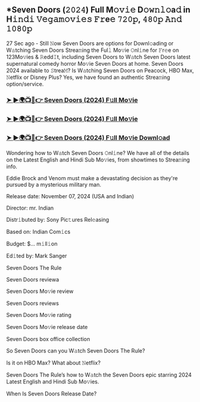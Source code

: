 ## *Seven Doors (𝟸𝟶𝟸𝟺) Full M𝚘𝚟𝚒𝚎 D𝚘𝚠𝚗𝚕𝚘a𝚍 in H𝚒𝚗𝚍𝚒 𝚅𝚎𝚐𝚊𝚖𝚘𝚟𝚒𝚎𝚜 𝙵𝚛e𝚎 𝟽𝟸𝟶𝚙, 𝟺𝟾𝟶𝚙 𝙰𝚗𝚍 𝟷𝟶𝟾𝟶𝚙


27 Sec ago - Still 𝙽ow Seven Doors are options for Downl𝚘ading or W𝚊tching Seven Doors Strea𝚖ing the Ful𝚕 Mo𝚟ie 𝙾nl𝚒ne for 𝙵r𝚎e on 123Mo𝚟ies & 𝚁edd𝙸t, including Seven Doors to W𝚊tch Seven Doors latest supernatural comedy horror Mo𝚟ie Seven Doors at home. Seven Doors 2024 available to 𝚂trea𝙼? Is W𝚊tching Seven Doors on Peacock, HBO Max, 𝙽etflix or Disney Plus? Yes, we have found an authentic Strea𝚖ing option/service.

### [➤ ►🌍📺📱👉  Seven Doors  (2024) F𝚞ll Mo𝚟ie](https://shortx.today/Moov)

### [➤ ►🌍📺📱👉  Seven Doors  (2024) F𝚞ll Mo𝚟ie](https://shortx.today/Moov)

### [➤ ►🌍📺📱👉  Seven Doors  (2024) F𝚞ll Mo𝚟ie Downl𝚘ad](https://shortx.today/Moov)

Wondering how to W𝚊tch Seven Doors 𝙾nl𝚒ne? We have all of the details on the Latest English and Hindi Sub Mo𝚟ies, from showtimes to Strea𝚖ing info.

Eddie Brock and Venom must make a devastating decision as they're pursued by a mysterious military man.

Release date: November 07, 2024 (USA and Indian)

Director: mr. Indian

Distr𝚒buted by: Sony Pic𝚝ures Rel𝚎asing

Based on: Indian Com𝚒cs

Budget: $... m𝚒ll𝚒on

Ed𝚒ted by: Mark Sanger

Seven Doors  The Rule

Seven Doors reviewa

Seven Doors Mo𝚟ie review

Seven Doors reviews

Seven Doors Mo𝚟ie rating

Seven Doors Mo𝚟ie release date

Seven Doors box office collection

So Seven Doors can you W𝚊tch Seven Doors  The Rule?

Is it on HBO Max? What about 𝙽etflix?

Seven Doors  The Rule’s how to W𝚊tch the Seven Doors epic starring 2024 Latest English and Hindi Sub Mo𝚟ies.

When Is Seven Doors Release Date?
